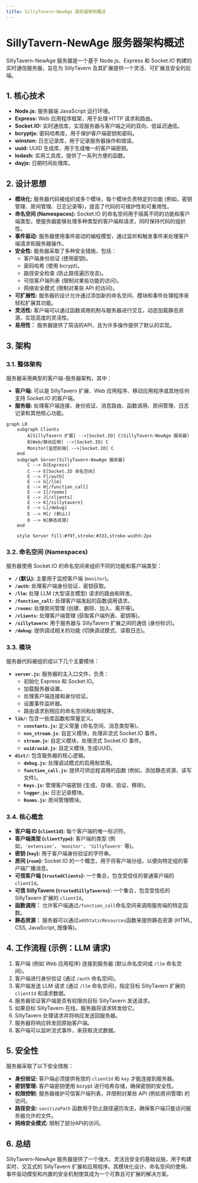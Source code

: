 ```yaml
---
title: SillyTavern-NewAge 服务器架构概述
---
```


# SillyTavern-NewAge 服务器架构概述

SillyTavern-NewAge 服务器是一个基于 Node.js、Express 和 Socket.IO 构建的实时通信服务器，旨在为 SillyTavern 及其扩展提供一个灵活、可扩展且安全的后端。

## 1. 核心技术

* **Node.js:**  服务器端 JavaScript 运行环境。
* **Express:**  Web 应用程序框架，用于处理 HTTP 请求和路由。
* **Socket.IO:**  实时通信库，实现服务器与客户端之间的双向、低延迟通信。
* **bcryptjs:** 密码哈希库，用于保护客户端密钥和密码。
* **winston:**  日志记录库，用于记录服务器操作和错误。
* **uuid:**  UUID 生成库，用于生成唯一的客户端密钥。
* **lodash:**  实用工具库，提供了一系列方便的函数。
* **dayjs:** 日期时间处理库。

## 2. 设计思想

* **模块化:**  服务器代码被组织成多个模块，每个模块负责特定的功能 (例如，密钥管理、房间管理、日志记录等)，提高了代码的可维护性和可重用性。
* **命名空间 (Namespaces):**  Socket.IO 的命名空间用于隔离不同的功能和客户端类型，使服务器能够处理多种类型的客户端和请求，同时保持代码的组织性。
* **事件驱动:**  服务器使用事件驱动的编程模型，通过监听和触发事件来处理客户端请求和服务器操作。
* **安全性:**  服务器采取了多种安全措施，包括：
  * 客户端身份验证 (使用密钥)。
  * 密码哈希 (使用 bcrypt)。
  * 路径安全检查 (防止路径遍历攻击)。
  * 可信客户端列表 (限制对某些功能的访问)。
  * 网络安全模式 (限制对某些 API 的访问)。
* **可扩展性:**  服务器的设计允许通过添加新的命名空间、模块和事件处理程序来轻松扩展其功能。
* **灵活性:**  客户端可以通过函数调用机制与服务器进行交互，动态加载静态资源，实现高度的灵活性。
* **易用性：** 服务器提供了简洁的API，且为许多操作提供了默认的实现。

## 3. 架构

### 3.1. 整体架构

服务器采用典型的客户端-服务器架构，其中：

* **客户端:**  可以是 SillyTavern 扩展、Web 应用程序、移动应用程序或其他任何支持 Socket.IO 的客户端。
* **服务器:**  处理客户端连接、身份验证、消息路由、函数调用、房间管理、日志记录和其他核心功能。

```mermaid
graph LR
    subgraph Clients
        A[SillyTavern 扩展] -->|Socket.IO| C(SillyTavern-NewAge 服务器)
        B[Web/移动应用] -->|Socket.IO| C
        Monitor[监控前端] -->|Socket.IO| C
    end
    subgraph Server[SillyTavern-NewAge 服务器]
        C --> D(Express)
        C --> E[Socket.IO 命名空间]
        E --> F[/auth]
        E --> G[/llm]
        E --> H[/function_call]
        E --> I[/rooms]
        E --> J[/clients]
        E --> K[/sillytavern]
        E --> L[/debug]
        E --> M[/ (默认)]
        D --> N[静态资源]
    end

    style Server fill:#f9f,stroke:#333,stroke-width:2px
```

### 3.2. 命名空间 (Namespaces)

服务器使用 Socket.IO 的命名空间来组织不同的功能和客户端类型：

* **`/` (默认):**  主要用于监控客户端 (`monitor`)。
* **`/auth`:**  处理客户端身份验证、密钥获取。
* **`/llm`:**  处理 LLM (大型语言模型) 请求的路由和转发。
* **`/function_call`:**  处理客户端发起的函数调用请求。
* **`/rooms`:**  处理房间管理 (创建、删除、加入、离开等)。
* **`/clients`:**  处理客户端管理 (获取客户端列表、密钥等)。
* **`/sillytavern`:**  用于服务器与 SillyTavern 扩展之间的通信 (身份标识)。
* **`/debug`:** 提供调试相关的功能 (切换调试模式、读取日志)。

### 3.3. 模块

服务器代码被组织成以下几个主要模块：

* **`server.js`:**  服务器的主入口文件，负责：
  * 初始化 Express 和 Socket.IO。
  * 加载服务器设置。
  * 处理客户端连接和身份验证。
  * 设置事件监听器。
  * 路由请求到相应的命名空间和处理程序。
* **`lib/`:** 包含一些库函数和常量定义。
  * **`constants.js`:**  定义常量 (命名空间、消息类型等)。
  * **`non_stream.js`**:  自定义模块，处理非流式 Socket.IO 事件。
  * **`stream.js`**:  自定义模块，处理流式 Socket.IO 事件。
  * **`uuid/uuid.js`**: 自定义模块, 生成UUID。
* **`dist/`:** 包含服务器的核心逻辑。
  * **`debug.js`:**  处理调试模式的启用和禁用。
  * **`function_call.js`:**  提供可供远程调用的函数 (例如，添加静态资源、读写文件)。
  * **`Keys.js`:**  管理客户端密钥 (生成、存储、验证、移除)。
  * **`logger.js`:**  日志记录模块。
  * **`Rooms.js`:**  房间管理模块。

### 3.4. 核心概念

* **客户端 ID (`clientId`):**  每个客户端的唯一标识符。
* **客户端类型 (`clientType`):**  客户端的类型 (例如，`'extension'`、`'monitor'`、`'SillyTavern'` 等)。
* **密钥 (`key`):**  用于客户端身份验证的字符串。
* **房间 (`room`):**  Socket.IO 的一个概念，用于将客户端分组，以便向特定组的客户端广播消息。
* **可信客户端 (`trustedClients`):**  一个集合，包含受信任的普通客户端的 `clientId`。
* **可信 SillyTavern (`trustedSillyTaverns`):**  一个集合，包含受信任的 SillyTavern 扩展的 `clientId`。
* **函数调用：** 允许客户端通过`/function_call`命名空间来调用服务端的特定函数。
* **静态资源：** 服务器可以通过`addStaticResources`函数来提供静态资源 (HTML, CSS, JavaScript, 图像等)。

## 4. 工作流程 (示例：LLM 请求)

1. 客户端 (例如 Web 应用程序) 连接到服务器 (默认命名空间或 `/llm` 命名空间)。
2. 客户端进行身份验证 (通过 `/auth` 命名空间)。
3. 客户端发送 LLM 请求 (通过 `/llm` 命名空间)，指定目标 SillyTavern 扩展的 `clientId` 和请求数据。
4. 服务器验证客户端是否有权限向目标 SillyTavern 发送请求。
5. 如果目标 SillyTavern 在线，服务器将请求转发给它。
6. SillyTavern 处理请求并将响应发送回服务器。
7. 服务器将响应转发回原始客户端。
8. 客户端可以监听流式事件，来获取流式数据。

## 5. 安全性

服务器采取了以下安全措施：

* **身份验证:**  客户端必须提供有效的 `clientId` 和 `key` 才能连接到服务器。
* **密钥管理:**  客户端密钥使用 bcrypt 进行哈希存储，确保密钥的安全性。
* **权限控制:**  服务器维护可信客户端列表，并限制对某些 API (例如房间管理) 的访问。
* **路径安全:**  `sanitizePath` 函数用于防止路径遍历攻击，确保客户端只能访问服务器允许的文件。
* **网络安全模式:** 限制了部分API的访问。

## 6. 总结

SillyTavern-NewAge 服务器提供了一个强大、灵活且安全的基础设施，用于构建实时、交互式的 SillyTavern 扩展和应用程序。其模块化设计、命名空间的使用、事件驱动模型和内置的安全机制使其成为一个可靠且可扩展的解决方案。

